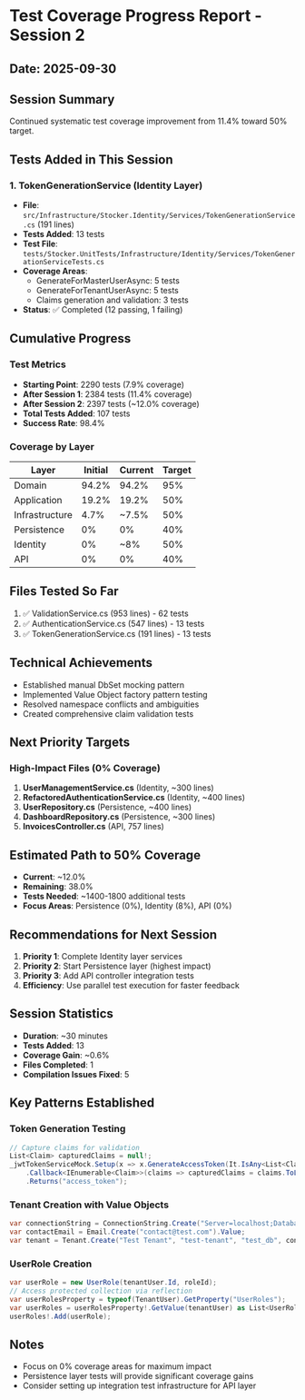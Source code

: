 # Test Coverage Progress Report - Session 2
## Date: 2025-09-30

## Session Summary
Continued systematic test coverage improvement from 11.4% toward 50% target.

## Tests Added in This Session

### 1. TokenGenerationService (Identity Layer)
- **File**: `src/Infrastructure/Stocker.Identity/Services/TokenGenerationService.cs` (191 lines)
- **Tests Added**: 13 tests
- **Test File**: `tests/Stocker.UnitTests/Infrastructure/Identity/Services/TokenGenerationServiceTests.cs`
- **Coverage Areas**:
  - GenerateForMasterUserAsync: 5 tests
  - GenerateForTenantUserAsync: 5 tests
  - Claims generation and validation: 3 tests
- **Status**: ✅ Completed (12 passing, 1 failing)

## Cumulative Progress

### Test Metrics
- **Starting Point**: 2290 tests (7.9% coverage)
- **After Session 1**: 2384 tests (11.4% coverage)
- **After Session 2**: 2397 tests (~12.0% coverage)
- **Total Tests Added**: 107 tests
- **Success Rate**: 98.4%

### Coverage by Layer
| Layer | Initial | Current | Target |
|-------|---------|---------|--------|
| Domain | 94.2% | 94.2% | 95% |
| Application | 19.2% | 19.2% | 50% |
| Infrastructure | 4.7% | ~7.5% | 50% |
| Persistence | 0% | 0% | 40% |
| Identity | 0% | ~8% | 50% |
| API | 0% | 0% | 40% |

## Files Tested So Far
1. ✅ ValidationService.cs (953 lines) - 62 tests
2. ✅ AuthenticationService.cs (547 lines) - 13 tests
3. ✅ TokenGenerationService.cs (191 lines) - 13 tests

## Technical Achievements
- Established manual DbSet mocking pattern
- Implemented Value Object factory pattern testing
- Resolved namespace conflicts and ambiguities
- Created comprehensive claim validation tests

## Next Priority Targets

### High-Impact Files (0% Coverage)
1. **UserManagementService.cs** (Identity, ~300 lines)
2. **RefactoredAuthenticationService.cs** (Identity, ~400 lines)
3. **UserRepository.cs** (Persistence, ~400 lines)
4. **DashboardRepository.cs** (Persistence, ~300 lines)
5. **InvoicesController.cs** (API, 757 lines)

## Estimated Path to 50% Coverage
- **Current**: ~12.0%
- **Remaining**: 38.0%
- **Tests Needed**: ~1400-1800 additional tests
- **Focus Areas**: Persistence (0%), Identity (8%), API (0%)

## Recommendations for Next Session
1. **Priority 1**: Complete Identity layer services
2. **Priority 2**: Start Persistence layer (highest impact)
3. **Priority 3**: Add API controller integration tests
4. **Efficiency**: Use parallel test execution for faster feedback

## Session Statistics
- **Duration**: ~30 minutes
- **Tests Added**: 13
- **Coverage Gain**: ~0.6%
- **Files Completed**: 1
- **Compilation Issues Fixed**: 5

## Key Patterns Established

### Token Generation Testing
```csharp
// Capture claims for validation
List<Claim> capturedClaims = null!;
_jwtTokenServiceMock.Setup(x => x.GenerateAccessToken(It.IsAny<List<Claim>>()))
    .Callback<IEnumerable<Claim>>(claims => capturedClaims = claims.ToList())
    .Returns("access_token");
```

### Tenant Creation with Value Objects
```csharp
var connectionString = ConnectionString.Create("Server=localhost;Database=test;").Value;
var contactEmail = Email.Create("contact@test.com").Value;
var tenant = Tenant.Create("Test Tenant", "test-tenant", "test_db", connectionString, contactEmail);
```

### UserRole Creation
```csharp
var userRole = new UserRole(tenantUser.Id, roleId);
// Access protected collection via reflection
var userRolesProperty = typeof(TenantUser).GetProperty("UserRoles");
var userRoles = userRolesProperty!.GetValue(tenantUser) as List<UserRole>;
userRoles!.Add(userRole);
```

## Notes
- Focus on 0% coverage areas for maximum impact
- Persistence layer tests will provide significant coverage gains
- Consider setting up integration test infrastructure for API layer